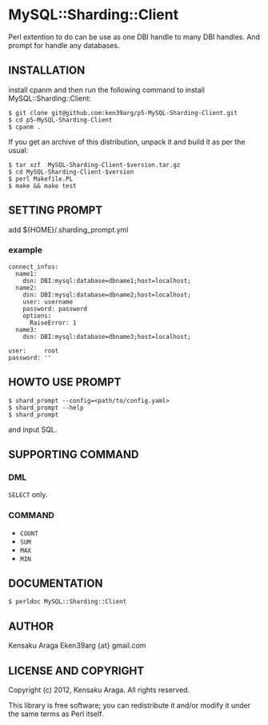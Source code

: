 MySQL::Sharding::Client
=============

Perl extention to do can be use as one DBI handle to many DBI handles.
And prompt for handle any databases.


INSTALLATION
---------

install cpanm and then run the following command to install
MySQL::Sharding::Client:

    $ git clone git@github.com:ken39arg/p5-MySQL-Sharding-Client.git 
    $ cd p5-MySQL-Sharding-Client
    $ cpanm .

If you get an archive of this distribution, unpack it and build it
as per the usual:

    $ tar xzf  MySQL-Sharding-Client-$version.tar.gz
    $ cd MySQL-Sharding-Client-$version
    $ perl Makefile.PL
    $ make && make test


SETTING PROMPT
----------

add ${HOME}/.sharding_prompt.yml

### example

    connect_infos:
      name1:
        dsn: DBI:mysql:database=dbname1;host=localhost; 
      name2:
        dsn: DBI:mysql:database=dbname2;host=localhost; 
        user: username
        password: password 
        options:
          RaiseError: 1
      name3:
        dsn: DBI:mysql:database=dbname3;host=localhost; 
    
    user:     root
    password: ''

HOWTO USE PROMPT
----------

    $ shard_prompt --config=<path/to/config.yaml>
    $ shard_prompt --help
    $ shard_prompt

and input SQL.


SUPPORTING COMMAND 
----------

### DML

`SELECT` only.


### COMMAND

  * `COUNT`
  * `SUM`
  * `MAX`
  * `MIN`


DOCUMENTATION
----------

    $ perldoc MySQL::Sharding::Client


AUTHOR
----------

Kensaku Araga E<lt>ken39arg {at} gmail.com<gt>


LICENSE AND COPYRIGHT
----------

Copyright (c) 2012, Kensaku Araga. All rights reserved.

This library is free software; you can redistribute it and/or modify
it under the same terms as Perl itself.

